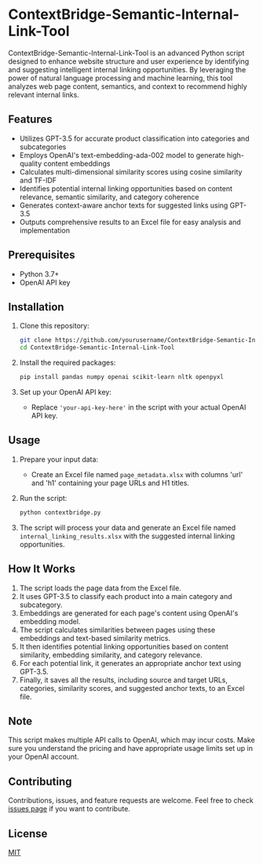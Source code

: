 # ContextBridge-Semantic-Internal-Link-Tool

ContextBridge-Semantic-Internal-Link-Tool is an advanced Python script designed to enhance website structure and user experience by identifying and suggesting intelligent internal linking opportunities. By leveraging the power of natural language processing and machine learning, this tool analyzes web page content, semantics, and context to recommend highly relevant internal links.

## Features

- Utilizes GPT-3.5 for accurate product classification into categories and subcategories
- Employs OpenAI's text-embedding-ada-002 model to generate high-quality content embeddings
- Calculates multi-dimensional similarity scores using cosine similarity and TF-IDF
- Identifies potential internal linking opportunities based on content relevance, semantic similarity, and category coherence
- Generates context-aware anchor texts for suggested links using GPT-3.5
- Outputs comprehensive results to an Excel file for easy analysis and implementation

## Prerequisites

- Python 3.7+
- OpenAI API key

## Installation

1. Clone this repository:
   ```bash
   git clone https://github.com/yourusername/ContextBridge-Semantic-Internal-Link-Tool.git
   cd ContextBridge-Semantic-Internal-Link-Tool
   ```

2. Install the required packages:
   ```bash
   pip install pandas numpy openai scikit-learn nltk openpyxl
   ```

3. Set up your OpenAI API key:
   - Replace `'your-api-key-here'` in the script with your actual OpenAI API key.

## Usage

1. Prepare your input data:
   - Create an Excel file named `page_metadata.xlsx` with columns 'url' and 'h1' containing your page URLs and H1 titles.

2. Run the script:
   ```bash
   python contextbridge.py
   ```

3. The script will process your data and generate an Excel file named `internal_linking_results.xlsx` with the suggested internal linking opportunities.

## How It Works

1. The script loads the page data from the Excel file.
2. It uses GPT-3.5 to classify each product into a main category and subcategory.
3. Embeddings are generated for each page's content using OpenAI's embedding model.
4. The script calculates similarities between pages using these embeddings and text-based similarity metrics.
5. It then identifies potential linking opportunities based on content similarity, embedding similarity, and category relevance.
6. For each potential link, it generates an appropriate anchor text using GPT-3.5.
7. Finally, it saves all the results, including source and target URLs, categories, similarity scores, and suggested anchor texts, to an Excel file.

## Note

This script makes multiple API calls to OpenAI, which may incur costs. Make sure you understand the pricing and have appropriate usage limits set up in your OpenAI account.

## Contributing

Contributions, issues, and feature requests are welcome. Feel free to check [issues page](https://github.com/itsbariscan/ContextBridge-Semantic-Internal-Link-Tool/issues) if you want to contribute.

## License

[MIT](https://choosealicense.com/licenses/mit/)

